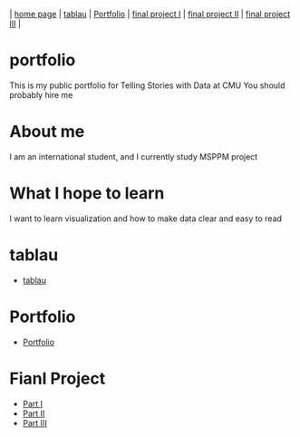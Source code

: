 
| [home page](https://litongwang666.github.io/Nice-data/) | [tablau](/portfolio-main/data.md) | [Portfolio](/portfolio-main/README.md) | [final project I](/final-main/README1.md) | [final project II](/final-main/README2.md) | [final project III](/final-main/README3.md) |

# portfolio
This is my  public portfolio for Telling Stories with Data at CMU
You should probably hire me
# About me
I am an international student, and I currently study MSPPM project 
# What I hope to learn
I want to learn visualization and how to make data clear and easy to read
# tablau
* [tablau](/portfolio-main/data.md)
# Portfolio
* [Portfolio](/portfolio-main/README.md)

# Fianl Project
* [Part I](/final-main/README1.md)
* [Part II](/final-main/README2.md)
* [Part III](/final-main/README3.md)